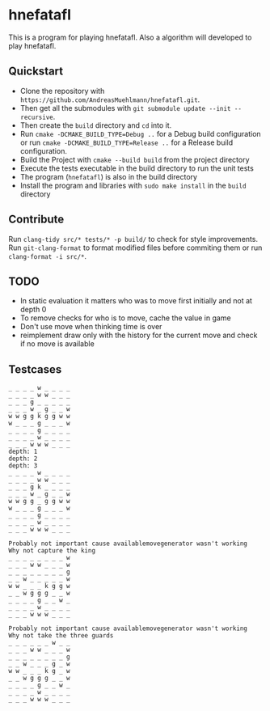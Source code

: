 # hnefatafl

This is a program for playing hnefatafl. Also a algorithm will developed to play hnefatafl.

## Quickstart

- Clone the repository with `https://github.com/AndreasMuehlmann/hnefatafl.git`.
- Then get all the submodules with `git submodule update --init --recursive`.
- Then create the `build` directory and `cd` into it.
- Run `cmake -DCMAKE_BUILD_TYPE=Debug ..` for a Debug build configuration or run `cmake -DCMAKE_BUILD_TYPE=Release ..`
    for a Release build configuration.
- Build the Project with `cmake --build build` from the project directory
- Execute the tests executable in the build directory to run the unit tests
- The program (`hnefatafl`) is also in the build directory
- Install the program and libraries with `sudo make install` in the `build` directory

## Contribute

Run `clang-tidy src/* tests/* -p build/` to check for style improvements.
Run `git-clang-format` to format modified files before commiting them or run `clang-format -i src/*`.

## TODO

- In static evaluation it matters who was to move first initially and not at depth 0  
- To remove checks for who is to move, cache the value in game
- Don't use move when thinking time is over
- reimplement draw only with the history for the current move and check if no move is available


## Testcases

```
_ _ _ _ w _ _ _ _
_ _ _ _ w w _ _ _
_ _ _ g _ _ _ _ _
_ _ _ w _ g _ _ w
w w g g k g g w w
w _ _ _ g _ _ _ w
_ _ _ _ g _ _ _ _
_ _ _ _ w _ _ _ _
_ _ _ w w w _ _ _
depth: 1
depth: 2
depth: 3
_ _ _ _ w _ _ _ _
_ _ _ _ w w _ _ _
_ _ _ g k _ _ _ _
_ _ _ w _ g _ _ w
w w g g _ g g w w
w _ _ _ g _ _ _ w
_ _ _ _ g _ _ _ _
_ _ _ _ w _ _ _ _
_ _ _ w w w _ _ _
```

```
Probably not important cause availablemovegenerator wasn't working
Why not capture the king
_ _ _ _ _ _ _ _ w 
_ _ _ w w _ _ _ w 
_ _ _ _ _ _ _ _ g 
_ _ w _ _ _ _ _ w 
w w _ _ _ k g g w 
_ _ w g g g _ _ w 
_ _ _ _ g _ _ w _ 
_ _ _ _ w _ _ _ _ 
_ _ _ w w w _ _ _ 
```

```
Probably not important cause availablemovegenerator wasn't working
Why not take the three guards
_ _ _ _ _ _ w _ _ 
_ _ _ w w _ _ _ w 
_ _ _ _ _ _ _ _ g 
_ _ w _ _ _ g _ w 
w w _ _ _ k g _ w 
_ _ w g g g _ _ w 
_ _ _ _ g _ _ w _ 
_ _ _ _ w _ _ _ _ 
_ _ _ w w w _ _ _ 
```
